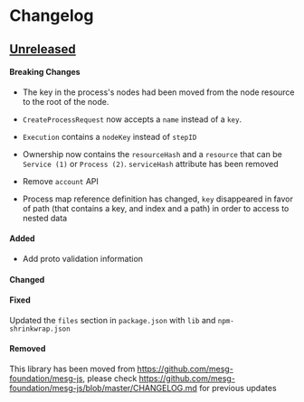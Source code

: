 # Changelog

## [Unreleased](https://github.com/mesg-foundation/js-sdk/releases/tag/vX.X.X)


#### Breaking Changes

- The key in the process's nodes had been moved from the node resource to the root of the node. 
- `CreateProcessRequest` now accepts a `name` instead of a `key`.
- `Execution` contains a `nodeKey` instead of `stepID`
- Ownership now contains the `resourceHash` and a `resource` that can be `Service (1)` or `Process (2)`. `serviceHash` attribute has been removed
- Remove `account` API

- Process map reference definition has changed, `key` disappeared in favor of path (that contains a key, and index and a path) in order to access to nested data

#### Added

- Add proto validation information

#### Changed
#### Fixed

Updated the `files` section in `package.json` with `lib` and `npm-shrinkwrap.json`

#### Removed

This library has been moved from https://github.com/mesg-foundation/mesg-js, please check https://github.com/mesg-foundation/mesg-js/blob/master/CHANGELOG.md for previous updates